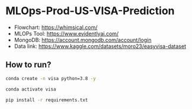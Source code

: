 # MLOps-Prod-US-VISA-Prediction


- Flowchart: https://whimsical.com/
- MLOPs Tool: https://www.evidentlyai.com/
- MongoDB: https://account.mongodb.com/account/login
- Data link: https://www.kaggle.com/datasets/moro23/easyvisa-dataset



## How to run?

```bash
conda create -n visa python=3.8 -y
```

```bash
conda activate visa
```

```bash
pip install -r requirements.txt

